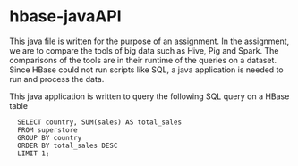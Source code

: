 # hbase-javaAPI

This java file is written for the purpose of an assignment. In the assignment, we are to compare the tools of big data such as Hive, Pig and Spark.
The comparisons of the tools are in their runtime of the queries on a dataset.
Since HBase could not run scripts like SQL, a java application is needed to run and process the data.

This java application is written to query the following SQL query on a HBase table
```
  SELECT country, SUM(sales) AS total_sales
  FROM superstore
  GROUP BY country
  ORDER BY total_sales DESC
  LIMIT 1;
```
